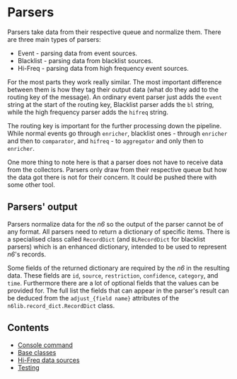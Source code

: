 # Parsers

Parsers take data from their respective queue and normalize them.
There are three main types of parsers:

* Event - parsing data from event sources.
* Blacklist - parsing data from blacklist sources.
* Hi-Freq - parsing data from high frequency event sources.

For the most parts they work really similar. The most 
important difference between them is how they tag their
output data (what do they add to the routing key of the message).
An ordinary event parser just adds the
`event` string at the start of the routing key,
Blacklist parser adds the `bl` string, while 
the high frequency parser adds the `hifreq` string.

The routing key is important for the further processing down the
pipeline. While normal events go through `enricher`, blacklist ones -
through `enricher` and then to `comparator`, and `hifreq` - to
`aggregator` and only then to `enricher`.

One more thing to note here is that a parser does not have to
receive data from the collectors.
Parsers only draw from their respective queue
but how the data got there is not for their concern.
It could be pushed there with some other tool. 

## Parsers' output

Parsers normalize data for the *n6* so the output of the
parser cannot be of any format. All parsers need to return
a dictionary of specific items. There is a specialised
class called `RecordDict` (and `BLRecordDict` for blacklist parsers)
which is an enhanced dictionary, intended to be used
to represent *n6*'s records. 

Some fields of the returned dictionary
are required by the *n6* in the
resulting data. These fields are
`id`, `source`, `restriction`, `confidence`, `category`, and `time`.
Furthermore there are a lot of optional
fields that the values can be provided for.
The full list the fields that can appear in the parser's result can be
deduced from the `adjust_{field name}` attributes of the
`n6lib.record_dict.RecordDict` class.

Contents
--------

* [Console command](command.md)
* [Base classes](baseclasses.md)
* [Hi-Freq data sources](hifreq.md)
* [Testing](testing.md)



